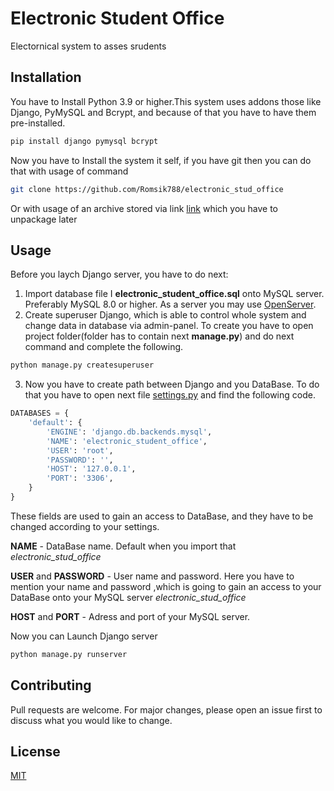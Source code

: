 # Electronic Student Office

Electornical system to asses srudents

## Installation

You have to Install Python 3.9 or higher.This system uses addons those like Django, PyMySQL and Bcrypt, and because of that you have to have them pre-installed. 

```bash
pip install django pymysql bcrypt
```
Now you have to Install the system it self, if you have git then you can do that with usage of command
```bash
git clone https://github.com/Romsik788/electronic_stud_office
```
Or with usage of an archive stored via link [link](https://github.com/Romsik788/electronic_stud_office/archive/refs/heads/main.zip) which you have to unpackage later
## Usage

Before you laych Django server, you have to do next:

1. Import database file І **electronic_student_office.sql** onto MySQL server. Preferably MySQL 8.0 or higher. As a server you may use [OpenServer](https://ospanel.io/).
2. Create superuser Django, which is able to control whole system and change data in database via admin-panel. To create you have to open project folder(folder has to contain next **manage.py**) and do next command and complete the following. 
```bash
python manage.py createsuperuser
```
3. Now you have to create path between Django and you DataBase. To do that you have to open next file [settings.py](elecoffice/settings.py) and find the following code.
```python
DATABASES = {
    'default': {
        'ENGINE': 'django.db.backends.mysql',
        'NAME': 'electronic_student_office',
        'USER': 'root',
        'PASSWORD': '',
        'HOST': '127.0.0.1',
        'PORT': '3306',
    }
}
```
These fields are used to gain an access to DataBase, and they have to be changed according to your settings.

**NAME** - DataBase name. Default when you import that *electronic_stud_office*

**USER** and **PASSWORD** - User name and password. Here you have to mention your name and password ,which is going to gain an access to your DataBase onto your MySQL server  *electronic_stud_office*

**HOST** and **PORT** - Adress and port of your MySQL server.

Now you can Launch Django server
```bash
python manage.py runserver
```

## Contributing
Pull requests are welcome. For major changes, please open an issue first to discuss what you would like to change.
## License
[MIT](https://choosealicense.com/licenses/mit/)

